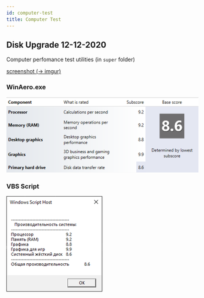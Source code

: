 ```yaml
---
id: computer-test
title: Computer Test
---
```


## Disk Upgrade 12-12-2020

Computer perfomance test utilities (in `super` folder)

[screenshot (-> imgur)](https://i.imgur.com/ZSF8JKw.png) 

### WinAero.exe

![test winaero](computer-test-12-12-2020.png)

### VBS Script

![test winaero](computer-test-script-2020-12-12.png)

